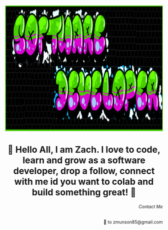 <p align="center">
  <img src="gitRMimage.png" height ="400"width="1000" title="hover text">
</p>
<h1 align="center"> 👋 Hello All, I am Zach. I love to code, learn and grow as a  software developer, drop a follow, connect with me id you want to colab and build something great! 👋</h1>
<h6 align="right">Contact Me</h6>
<p align="right">📧 to zmunson85@gmail.com</p>
